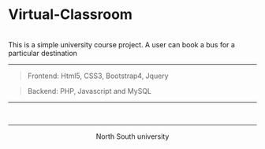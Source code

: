 # Virtual-Classroom
</br>
This is a simple university course project. A user can book a bus for a particular destination   

------------------------------

> Frontend: Html5, CSS3, Bootstrap4, Jquery 

> Backend: PHP, Javascript and MySQL

-----------------------------

</br>


-----------------------------

<p align="center">North South university </p>
